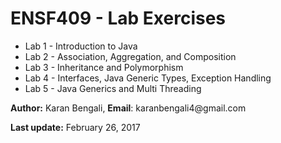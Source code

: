 # ENSF409 - Lab Exercises

<ul>
<li> Lab 1 - Introduction to Java </li>
<li> Lab 2 - Association, Aggregation, and Composition </li>
<li> Lab 3 - Inheritance and Polymorphism </li>
<li> Lab 4 - Interfaces, Java Generic Types, Exception Handling </li>
<li> Lab 5 - Java Generics and Multi Threading </li>
</ul>

<p> <strong>Author:</strong> Karan Bengali, <strong>Email</strong>: karanbengali4@gmail.com </p>
<p> <strong>Last update:</strong> February 26, 2017 </p>
